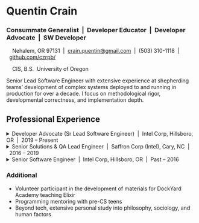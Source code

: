 # Quentin Crain

### Consummate Generalist&nbsp;&nbsp;|&nbsp;&nbsp;Developer Educator&nbsp;&nbsp;|&nbsp;&nbsp;Developer Advocate&nbsp;&nbsp;|&nbsp;&nbsp;SW Developer

&nbsp;&nbsp;&nbsp;&nbsp;Nehalem, OR 97131&nbsp;&nbsp;|&nbsp;&nbsp;crain.quentin@gmail.com&nbsp;&nbsp;|&nbsp;&nbsp;(503) 310-1118&nbsp;&nbsp;|&nbsp;&nbsp;[github.com/czrpb/](https://github.com/czrpb/)

&nbsp;&nbsp;&nbsp;&nbsp;CIS, B.S.&nbsp;&nbsp;University of Oregon

Senior Lead Software Engineer with extensive experience at shepherding teams’ development of complex systems deployed to and running in production for over a decade. I focus on methodological rigor, developmental correctness, and implementation depth.

## Professional Experience

<details>
  <summary>Developer Advocate (Sr Lead Software Engineer)&nbsp;&nbsp;|&nbsp;&nbsp;Intel Corp, Hillsboro, OR&nbsp;&nbsp;|&nbsp;&nbsp;2019 – Present</summary>

  * Grew the culture of SW professionalism in an organization of 300+ with 15+ documented SW best practices in half a year thru the formation of an Engineering Practices team of 5
  * Cultivated a culture of active caring, including Respect, Openness, Honesty, evidenced by impactful bottom-up influence thru (a) direct engineer “listening” sessions, (b) quarterly hacker weeks, and (c) facilitating trustful failure analysis reviews by building a 6-person Engineer Advocate team
  * Influenced business decisions by enabling timely bi-quarterly releases of a telemetry tool to 10+ million systems as both PO and QA lead

&nbsp;&nbsp;&nbsp;&nbsp;*Innovation*: Observational Test System (OTiS)
&nbsp;&nbsp;&nbsp;&nbsp;*Technologies*: Python, Elixir
&nbsp;&nbsp;&nbsp;&nbsp;*Focuses*: Mentoring & Team Culture

</details>

<details>
  <summary>Senior Solutions & QA Lead Engineer&nbsp;&nbsp;|&nbsp;&nbsp;Saffron Corp (Intel), Cary, NC&nbsp;&nbsp;|&nbsp;&nbsp;2016 – 2019</summary>

  * Led QA to initiate Saffron’s memory base (SMB) test coverage by creating 50+ API test cases as hierarchical Cucumber test suites
  * As a participant in a data science team, created actionable analytics and presented to Navy Admiral level staff using Saffron’s connectionist learning graph application thru (a) data cleansing, (b) statistical characterization, and (c) network visualizations

&nbsp;&nbsp;&nbsp;&nbsp;*Innovation*: Network viz w/ NetworkX
&nbsp;&nbsp;&nbsp;&nbsp;*Technologies*: Python/Jupyter NB, Javascript
&nbsp;&nbsp;&nbsp;&nbsp;*Focuses*: Connectionist AI

</details>

<details>
  <summary>Senior Software Engineer&nbsp;&nbsp;|&nbsp;&nbsp;Intel Corp, Hillsboro, OR&nbsp;&nbsp;|&nbsp;&nbsp;Past – 2016</summary>

  * As a Framework Architect: Enabled scalable device testing to teams internal and external to Intel as the key validation SW component of the organization’s HW/SW product with the creation of a distributed microservice validation execution system (TWS)
  * As an Automation Lead: Enabled scheduled and ad-hoc build and test infrastructure thru the design, deployment and maintenance of CI for a team of 100+ SW engineers developing a digital home device (Diner)
  * As a SW Engineer: Continually focused on adding value to SW teams’ environment, infrastructure, and QA through automation

&nbsp;&nbsp;&nbsp;&nbsp;*Innovation*: Metaphoric Design
&nbsp;&nbsp;&nbsp;&nbsp;*Technologies*: SOA/REST, Python, HTML/JS, Sqlite3
&nbsp;&nbsp;&nbsp;&nbsp;*Focuses*: Linked & Semantic Data

</details>

### Additional

* Volunteer participant in the development of materials for DockYard Academy teaching Elixir
* Programming mentoring with pre-CS teens
* Beyond tech, extensive personal study into philosophy, sociology, and human factors
